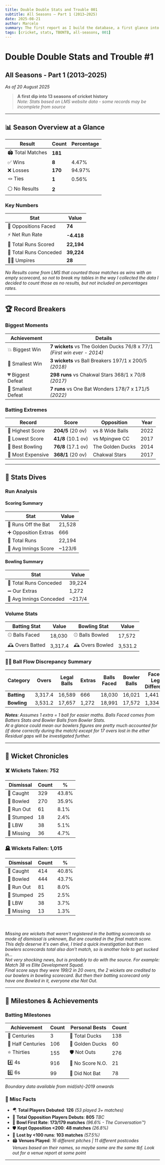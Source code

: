```yaml
---
title: Double Double Stats and Trouble 001
subtitle: All Seasons – Part 1 (2013–2025)
date: 2025-08-21
author: Marcelo
summary: The first report as I build the database, a first glance into our team's history from 2013-2025. This report provides a broad overview of our match results, run scoring, and wickets breakdown...
tags: [cricket, stats, TBONTB, all-seasons, 001]
---
```


# Double Double Stats and Trouble #1
## All Seasons - Part 1 (2013–2025)
*As of 20 August 2025*

> **A first dip into 13 seasons of cricket history**  
> *Note: Stats based on LMS website data - some records may be incomplete from source*

---

## 📊 Season Overview at a Glance


| Result         | Count      | Percentage   |
|----------------|------------|-------------|
| 🏟️ Total Matches | **181**    |             |
| ✅ Wins        | **8**       | 4.47%       |
| ❌ Losses      | **170**     | 94.97%      |
| 🪢 Ties        | **1**       | 0.56%       |
| ⚪ No Results  | **2**       |             |

### Key Numbers

| Stat                  | Value     |
|-----------------------|-----------|
| 🎯 Oppositions Faced  | **74**    |
| ⚡ Net Run Rate       | **-4.418**|
| 🏏 Total Runs Scored  | **22,194**|
| 🎳 Total Runs Conceded| **39,224**|
| 👨‍⚖️ Umpires          | **28**    |


*No Results come from LMS that counted those matches as wins with an empty scorecard, so not to break my tables in the way I collected the data I decided to count those as no results, but not included on percentages rates.*

---

## 🏆 Record Breakers

### Biggest Moments

| Achievement         | Details                                                                 |
|---------------------|------------------------------------------------------------------------|
| 💥 Biggest Win      | **7 wickets** vs The Golden Ducks 76/8 x 77/1 *(First win ever - 2014)* |
| 🤏 Smallest Win     | **3 wickets** vs Ball Breakers 197/1 x 200/5 *(2018)*                   |
| 💔 Biggest Defeat   | **298 runs** vs Chakwal Stars 368/1 x 70/8 *(2017)*                     |
| 🤏 Smallest Defeat  | **7 runs** vs One Bat Wonders 178/7 x 171/5 *(2022)*                    |

### Batting Extremes

| Record           | Score         | Opposition         | Year  |
|------------------|--------------|--------------------|-------|
| 🎢 Highest Score | **204/5** (20 ov) | vs 8 Wide Balls | 2022  |
| 🐣 Lowest Score  | **41/8** (10.1 ov) | vs Mpingwe CC  | 2017  |
| 🎱 Best Bowling  | **76/8** (17.1 ov) | The Golden Ducks | 2014 |
| 💸 Most Expensive| **368/1** (20 ov) | Chakwal Stars   | 2017  |


---

## 🧮 Stats Dives

### **Run Analysis**

#### Scoring Summary

| Stat                  | Value    |
|-----------------------|----------|
| 🏃 Runs Off the Bat   | 21,528   |
| ➕ Opposition Extras  | 666      |
| 🎳 Total Runs         | 22,194   |
| 📍 Avg Innings Score  | ~123/6   |

#### Bowling Summary

| Stat                     | Value    |
|--------------------------|----------|
| 🎳 Total Runs Conceded   | 39,224   |
| ➖ Our Extras            | 1,272    |
| 📍 Avg Innings Conceded  | ~217/4   |

### Volume Stats

| Batting Stat         | Value    | Bowling Stat        | Value    |
|----------------------|----------|---------------------|----------|
| ⚾ Balls Faced        | 18,030   | ⚾ Balls Bowled      | 17,572   |
| 🕰️ Overs Batted      | 3,317.4  | 🕰️ Overs Bowled     | 3,531.2  |



### 😵‍💫 **Ball Flow Discrepancy Summary**

| **Category** | **Overs** | **Legal Balls** | **Extras** | **Balls Faced**| **Bowler Balls** | **Faced x Legal Difference** | **Residual Gap** | **Legal Balls Gap** | **Missing Overs Gap**|
|--------------|--------------|-------------|------------------|-------------|---------------|----------------|---------------|---------------------|---------------------|
| **Batting**      | 3,317.4      | 16,589      | 666              | 18,030      | 16,021        | 1,441          | 775           | 568                 | 113.3 |
| **Bowling**   | 3,531.2      | 17,657      | 1,272            | 18,991      | 17,572        | 1,334          | 62            | 85                  | 17 |

***Notes**: Assumes 1 extra = 1 ball for easier maths. Balls Faced comes from Batters Stats and Bowler Balls from Bowler Stats.* 
<br>*At a glance could mean our bowlers figures are pretty much accounted for (if done correctly during the match) except for 17 overs lost in the ether*
<br>*Residual gaps will be investigated further.*

---

## 🎳 Wicket Chronicles

### ☠️ **Wickets Taken: 752** 


| Dismissal | Count | % |
|-----------|-------|---|
| 🫴 Caught | 329 | 43.8% |
| 🥎 Bowled | 270 | 35.9% |
| 🏃 Run Out | 61 | 8.1% |
| 🧤 Stumped | 18 | 2.4% |
| 🦵 LBW | 38 | 5.1% |
| 🥸 Missing | 36 | 4.7% |



### 🪦 **Wickets Fallen: 1,015**


| Dismissal | Count | % |
|-----------|-------|---|
| 🫴 Caught | 414 | 40.8% |
| 🥎 Bowled | 444 | 43.7% |
| 🏃 Run Out | 81 | 8.0% |
| 🧤 Stumped | 25 | 2.5% |
| 🦵 LBW | 38 | 3.7% |
| 🥸 Missing | 13 | 1.3% |

<br><i>
<br>Missing are wickets that weren't registered in the batting scorecards so mode of dismissal is unknown, But are counted in the final match score. 
<br>This defo deserve it's own dive, I tried a quick investigation but then bowlers scorecards total also don't match, so is another hole to get sucked in...
<br>Not very shocking news, but is probably to do with the source. For example: Match 38 vs Elite Development Squad. 
<br>Final score says they were 199/2 in 20 overs, the 2 wickets are credited to our bowlers in bowling scorecard. But then their batting scorecard only have one Bowled in it, everyone else Not Out.</i>

---

## 🏅 Milestones & Achievements

### Batting Milestones

| Achievement        | Count | Personal Bests      | Count |
|--------------------|-------|---------------------|-------|
| 💯 Centuries       | 3     | 🦆 Total Ducks      | 138   |
| 🎉 Half Centuries  | 106   | 🥇 Golden Ducks     | 60    |
| ⭐ Thirties        | 155   | 🛡️ Not Outs         | 276   |
| 4️⃣ 4s             | 916   | 🚫 No Score N.O.    | 21    |
| 6️⃣ 6s             | 99    | 🏏 Did Not Bat      | 78    |


*Boundary data available from mid(ish)-2019 onwards*

### 🎲 **Misc Facts**
- 🪂 **Total Players Debuted**: **126** *(53 played 3+ matches)*
- 🤺 **Total Opposition Players Debuts**: **805** *TBC*
- 🤝 **Bowl First Rate**: **173/179 matches** *(96.6% - The Conversation™)*
- 🛡️ **Kept Opposition <200**: **48 matches** *(26.8%)*  
- 💪 **Lost by <100 runs**: **103 matches** *(57.5%)*
- 🏟️ **Venues Played**: *16 different pitches | 11 different postcodes* 
<br>*Venues based on their names, so maybe some are the same tbf. Look out for a venue report at some point*

---
